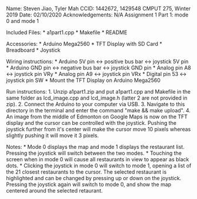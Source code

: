 Name: Steven Jiao, Tyler Mah
CCID: 1442672, 1429548
CMPUT 275, Winter 2019
Date: 02/10/2020
Acknowledgements: N/A
Assignment 1 Part 1: mode 0 and mode 1

Included Files:
	* a1part1.cpp
	* Makefile
	* README

Accessories:
	* Arduino Mega2560
	* TFT Display with SD Card
	* Breadboard
	* Joystick

Wiring instructions:
	* Arduino 5V pin <-> positive bus bar <-> joystick 5V pin
	* Arduino GND pin <-> negative bus bar <-> joystick GND pin
	* Analog pin A8 <-> joystick pin VRy
	* Analog pin A9 <-> joystick pin VRx
	* Digital pin 53 <-> joystick pin SW
	* Mount the TFT Display on Arduino Mega2560

Run instructions:
	1. Unzip a1part1.zip and put a1part1.cpp and Makefile in the same folder as 		lcd_image.cpp and lcd_image.h (latter 2 are not provided in zip).
	2. Connect the Arduino to your computer via USB.
	3. Navigate to this directory in the terminal and enter the command "make && make upload". 
	4. An image from the middle of Edmonton on Google Maps is now on the TFT display and the cursor can be controlled with the joystick. Pushing the joystick further from it's center will make the cursor move 10 pixels whereas slightly pushing it will move it 3 pixels.

Notes:
	* Mode 0 displays the map and mode 1 displays the restaurant list. Pressing the joystick will switch between the two modes.
	* Touching the screen when in mode 0 will cause all restaurants in view to appear as black dots.
	* Clicking the joystick in mode 0 will switch to mode 1, opening a list of the 21 closest restaurants to the cursor. The selected restaurant is highlighted and can be changed by pressing up or down on the joystick. Pressing the joystick again will switch to mode 0, and show the map centered around the selected retaurant.
